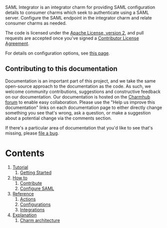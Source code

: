 SAML Integrator is an integrator charm for providing SAML configuration details to consumer charms which seek to authenticate using a SAML server. Configure the SAML endpoint in the integrator charm and relate consumer charms as needed.

The code is licensed under the [Apache License, version 2](https://www.apache.org/licenses/LICENSE-2.0), and pull requests are accepted once you've signed a [Contributor License Agreement](https://en.wikipedia.org/wiki/Contributor_License_Agreement).

For details on configuration options, see [this page](https://charmhub.io/saml-integrator/configure).

## Contributing to this documentation

Documentation is an important part of this project, and we take the same open-source approach to the documentation as the code. As such, we welcome community contributions, suggestions and constructive feedback on our documentation. Our documentation is hosted on the [Charmhub forum](******************************) to enable easy collaboration. Please use the "Help us improve this documentation" links on each documentation page to either directly change something you see that's wrong, ask a question, or make a suggestion about a potential change via the comments section.

If there's a particular area of documentation that you'd like to see that's missing, please [file a bug](https://github.com/canonical/saml-integrator-operator/issues).

# Contents

1. [Tutorial](tutorial)
   1. [Getting Started](tutorial/getting-started.md)
1. [How to](how-to)
   1. [Contribute](how-to/contributing.md)
   1. [Configure SAML](how-to/saml-configuration.md)
1. [Reference](reference)
   1. [Actions](reference/actions.md)
   1. [Configurations](reference/configurations.md)
   1. [Integrations](reference/integrations.md)
1. [Explanation](explanation)
   1. [Charm architecture](explanation/charm-architecture.md)
